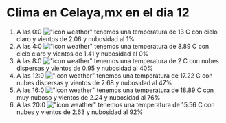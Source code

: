 # Clima en Celaya,mx en el dia 12

1. A las 0:0 !["icon weather"](http://openweathermap.org/img/w/01n.png) tenemos una temperatura de 13 C con cielo claro y  vientos de 2.06 y nubosidad al 1%
1. A las 4:0 !["icon weather"](http://openweathermap.org/img/w/01n.png) tenemos una temperatura de 8.89 C con cielo claro y  vientos de 1.41 y nubosidad al 0%
1. A las 8:0 !["icon weather"](http://openweathermap.org/img/w/03d.png) tenemos una temperatura de 2 C con nubes dispersas y  vientos de 0.95 y nubosidad al 40%
1. A las 12:0 !["icon weather"](http://openweathermap.org/img/w/03d.png) tenemos una temperatura de 17.22 C con nubes dispersas y  vientos de 2.68 y nubosidad al 47%
1. A las 16:0 !["icon weather"](http://openweathermap.org/img/w/04d.png) tenemos una temperatura de 18.89 C con muy nuboso y  vientos de 2.24 y nubosidad al 76%
1. A las 20:0 !["icon weather"](http://openweathermap.org/img/w/04n.png) tenemos una temperatura de 15.56 C con nubes y  vientos de 2.63 y nubosidad al 92%
